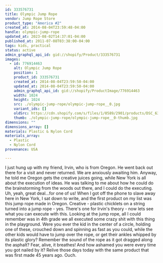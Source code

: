 ```yaml
---
id: 333576731
title: Olympic Jump Rope
vendor: Jump Rope Store
product_type: "America #2"
created_at: 2014-08-04T23:59:48-04:00
handle: olympic-jump-rope
updated_at: 2023-08-02T14:37:01-04:00
published_at: 2011-07-08T03:38:00-04:00
tags: kids, practical
status: active
admin_graphql_api_id: gid://shopify/Product/333576731
images:
  - id: 776914463
    alt: Olympic Jump Rope
    position: 1
    product_id: 333576731
    created_at: 2014-08-04T23:59:50-04:00
    updated_at: 2014-08-04T23:59:50-04:00
    admin_graphql_api_id: gid://shopify/ProductImage/776914463
    width: 1024
    height: 1024
    src: ./olympic-jump-rope/olympic-jump-rope__0.jpg
    variant_ids: []
    oldSrc: https://cdn.shopify.com/s/files/1/0589/2901/products/DSC_6340_jumprope_1.jpeg?v=1407211190
    thumb: ./olympic-jump-rope/olympic-jump-rope__0-thumb.jpg
dimensions: ""
dimensions_array: []
materials: Plastic & Nylon Cord
materials_array:
  - Plastic
  - Nylon Cord
provenance: USA

---
```


I just hung up with my friend, Irvin, who is from Oregon. He went back out there for a visit and never returned. We are anxiously awaiting him. Anyway, he told me Oregon gets the creative juices going, while New York is all about the execution of ideas. He was talking to me about how he could do the brainstorming from the woods out there, and I could do the executing. Uh, yeah, great deal...for one of us! When I got off the phone to slave away here in New York, I sat down to write, and the first product on my list was this jump rope made in Oregon. Creative - plastic chicklets on a string turned into a jump rope - yes. There's one for Irvin's theory - now lets see what you can execute with this. Looking at the jump rope, all I could remember was in 4th grade we all executed some crazy shit with this thing in the playground. Were you ever the kid in the center of a circle, holding one of these, crouched down and spinning as fast as you could, while the other kids would have to jump over the rope, or get their ankles whipped by its plastic glory? Remember the sound of the rope as it got dragged along the asphalt? Fear, alive, it breathes! And how ashamed you were every time you got nailed by it? Relive those days today with the same product that was first made 45 years ago. Ouch.